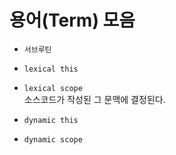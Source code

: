 # 용어(Term) 모음

* ```서브루틴```

* ```lexical this```
* ```lexical scope```  
소스코드가 작성된 그 문맥에 결정된다.

* ```dynamic this```
* ```dynamic scope```

